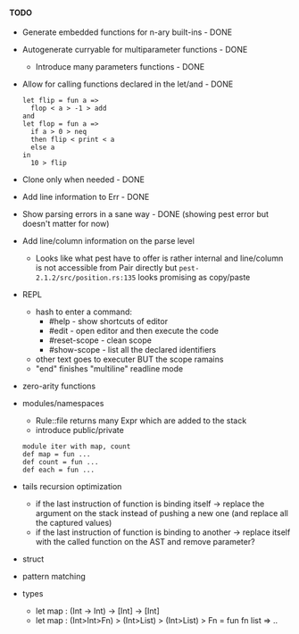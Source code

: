 #### TODO ####

* Generate embedded functions for n-ary built-ins - DONE
* Autogenerate curryable for multiparameter functions - DONE
  * Introduce many parameters functions - DONE
* Allow for calling functions declared in the let/and - DONE
  ```
  let flip = fun a => 
    flop < a > -1 > add 
  and
  let flop = fun a => 
    if a > 0 > neq 
    then flip < print < a 
    else a
  in 
    10 > flip 
  ```
* Clone only when needed - DONE
* Add line information to Err - DONE

* Show parsing errors in a sane way - DONE (showing pest error but doesn't matter for now)
* Add line/column information on the parse level 
  * Looks like what pest have to offer is rather internal and line/column
    is not accessible from Pair directly but `pest-2.1.2/src/position.rs:135` looks promising as copy/paste
* REPL
  * hash to enter a command:
    * #help - show shortcuts of editor
    * #edit - open editor and then execute the code
    * #reset-scope - clean scope
    * #show-scope - list all the declared identifiers
  * other text goes to executer BUT the scope ramains
  * "end" finishes "multiline" readline mode
* zero-arity functions 
* modules/namespaces
  * Rule::file returns many Expr which are added to the stack
  * introduce public/private
  ```
  module iter with map, count 
  def map = fun ...
  def count = fun ...
  def each = fun ...
  ``` 
* tails recursion optimization
  * if the last instruction of function is binding itself -> replace the argument on the stack instead of pushing a new one (and replace all the captured values)
  * if the last instruction of function is binding to another -> replace itself with the called function on the AST and remove parameter?
* struct 
* pattern matching
* types
  * let map : (Int -> Int) -> \[Int\] -> \[Int\] 
  * let map : (Int>Int>Fn) > (Int>List) > (Int>List) > Fn = fun fn list => ..
  